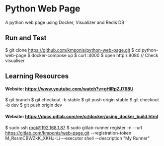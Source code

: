 # Python Web Page
A python web page using Docker, Visualizer and Redis DB 

## Run and Test
$ git clone https://github.com/kmponis/python-web-page.git
$ cd python-web-page
$ docker-compose up
$ curl <localhost or ip_address>:4000
$ open http:/<localhost or ip_address>:9080 // Check visualiser

## Learning Resources
#### Website: https://www.youtube.com/watch?v=gHlRpZJ768U
$ git branch
$ git checkout -b stable
$ git push origin stable
$ git checkout -b dev
$ git push origin dev

#### Website: https://docs.gitlab.com/ee/ci/docker/using_docker_build.html
$ sudo ssh root@192.168.1.87
$ sudo gitlab-runner register -n --url https://gitlab.com/kmponis/web-page.git --registration-token M_RssmCBWZkK_XKHJ-Li --executor shell --description "My Runner"